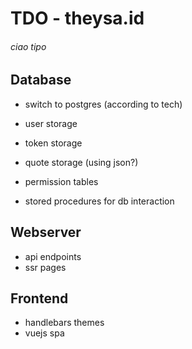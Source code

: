 # TDO - theysa.id

###### ciao tipo

## Database

* switch to postgres (according to tech)

* user storage
* token storage
* quote storage (using json?)
* permission tables
* stored procedures for db interaction

## Webserver

* api endpoints
* ssr pages

## Frontend

* handlebars themes
* vuejs spa

